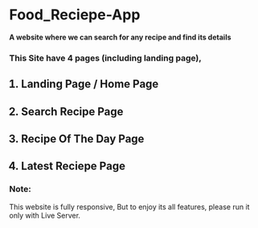# Food_Reciepe-App
<b>A website where we can search for any recipe and find its details</b>

### This Site have 4 pages (including landing page), 
<ol>
  
## <li>Landing Page / Home Page</li>

## <li>Search Recipe Page</li>

## <li>Recipe Of The Day Page</li>

## <li>Latest Reciepe Page</li>

</ol>

### Note:
This website is fully responsive,
But to enjoy its all features, please run it only with Live Server.
